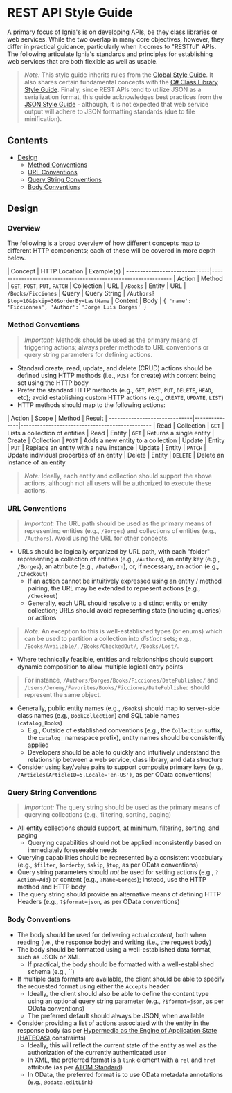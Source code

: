 # REST API Style Guide

A primary focus of Ignia's is on developing APIs, be they class libraries or web services. While the two overlap in many core objectives, however, they differ in practical guidance, particularly when it comes to "RESTful" APIs. The following articulate Ignia's standards and principles for establishing web services that are both flexible as well as usable.

> *Note:* This style guide inherits rules from the [Global Style Guide](../README.md). It also shares certain fundamental concepts with the [C# Class Library Style Guide](../C-Based%20Languages/C%23/Class%20Libraries.md). Finally, since REST APIs tend to utilize JSON as a serialization format, this guide acknowledges best practices from the [JSON Style Guide](../C-Based%20Languages/JavaScript/JSON.md) - although, it is not expected that web service output will adhere to JSON formatting standards (due to file minification).

## Contents
- [Design](#design)
  - [Method Conventions](#method-conventions)
  - [URL Conventions](#url-conventions)
  - [Query String Conventions](#query-string-conventions)
  - [Body Conventions](#body-conventions)

<!--
- [Identifiers](#identifiers)
- [Language Features](#language-features)
  - [Authentication](#authentication)
- [Comments](#comments)
  - [Documentation](#documentation)
- [Acknowledgments](#acknowledgments)
-->

## Design

### Overview
The following is a broad overview of how different concepts map to different HTTP components; each of these will be covered in more depth below.

| Concept       | HTTP Location | Example(s)
| ------------------------------|---------------------------------------------------------------
| Action        | Method        | `GET`, `POST`, `PUT`, `PATCH`
| Collection    | URL           | `/Books`
| Entity        | URL           | `/Books/Ficciones`
| Query         | Query String  | `/Authors?$top=10&$skip=30&orderBy=LastName`
| Content       | Body          | `{ 'name': 'Ficcionnes', 'Author': 'Jorge Luis Borges' }`

### Method Conventions

> *Important:* Methods should be used as the primary means of triggering actions; always prefer methods to URL conventions or query string parameters for defining actions.

- Standard create, read, update, and delete (CRUD) actions should be defined using HTTP methods (i.e., `POST` for create) with content being set using the HTTP body
- Prefer the standard HTTP methods (e.g., `GET`, `POST`, `PUT`, `DELETE`, `HEAD`, etc); avoid establishing custom HTTP actions (e.g., `CREATE`, `UPDATE`, `LIST`)
- HTTP methods should map to the following actions:

| Action        | Scope         | Method        | Result
| ------------------------------|---------------|-----------------------------------------------
| Read          | Collection    | `GET`         | Lists a collection of entities
| Read          | Entity        | `GET`         | Returns a single entity
| Create        | Collection    | `POST`        | Adds a new entity to a collection
| Update        | Entity        | `PUT`         | Replace an entity with a new instance
| Update        | Entity        | `PATCH`       | Update individual properties of an entity
| Delete        | Entity        | `DELETE`      | Delete an instance of an entity

> *Note:* Ideally, each entity and collection should support the above actions, although not all users will be authorized to execute these actions.

### URL Conventions

> *Important:* The URL path should be used as the primary means of representing entities (e.g., `/Borges`) and collections of entities (e.g., `/Authors`). Avoid using the URL for other concepts.

- URLs should be logically organized by URL path, with each "folder" representing a collection of entities (e.g., `/Authors`), an entity key (e.g., `/Borges`), an attribute (e.g., `/DateBorn`), or, if necessary, an action (e.g., `/Checkout`)
  - If an action cannot be intuitively expressed using an entity / method pairing, the URL may be extended to represent actions (e.g., `/Checkout`)
  - Generally, each URL should resolve to a distinct entity or entity collection; URLs should avoid representing state (including queries) or actions

> *Note:* An exception to this is well-established types (or enums) which can be used to partition a collection into *distinct* sets; e.g., `/Books/Available/`, `/Books/CheckedOut/`, `/Books/Lost/`.

- Where technically feasible, entities and relationships should support dynamic composition to allow multiple logical entry points

> For instance, `/Authors/Borges/Books/Ficciones/DatePublished/` and `/Users/Jeremy/Favorites/Books/Ficciones/DatePublished` should represent the same object.

- Generally, public entity names (e.g., `/Books`) should map to server-side class names (e.g., `BookCollection`) and SQL table names (`catalog_Books`)
  - E.g., Outside of established conventions (e.g., the `Collection` suffix, the `catalog_` namespace prefix), entity names should be consistently applied
  - Developers should be able to quickly and intuitively understand the relationship between a web service, class library, and data structure
- Consider using key/value pairs to support composite primary keys (e.g., `/Articles(ArticleID=5,Locale='en-US')`, as per OData conventions)

### Query String Conventions

> *Important:* The query string should be used as the primary means of querying collections (e.g., filtering, sorting, paging)

- All entity collections should support, at minimum, filtering, sorting, and paging
  - Querying capabilities should not be applied inconsistently based on immediately foreseeable needs
- Querying capabilities should be represented by a consistent vocabulary (e.g., `$filter`, `$orderby`, `$skip`, `$top`, as per OData conventions)
- Query string parameters should *not* be used for setting actions (e.g., `?Action=Add`) or content (e.g., `?Name=Borges`); instead, use the HTTP method and HTTP body
- The query string should provide an alternative means of defining HTTP Headers (e.g., `?$format=json`, as per OData conventions)

### Body Conventions
- The body should be used for delivering actual *content*, both when reading (i.e., the response body) and writing (i.e., the request body)
- The body should be formatted using a well-established data format, such as JSON or XML
  - If practical, the body should be formatted with a well-established schema (e.g., ``)
- If multiple data formats are available, the client should be able to specify the requested format using either the `Accepts` header
  - Ideally, the client should also be able to define the content type using an optional query string parameter (e.g., `?$format=json`, as per OData conventions)
  - The preferred default should always be JSON, when available
- Consider providing a list of actions associated with the entity in the response body (as per [Hypermedia as the Engine of Application State (HATEOAS)](https://en.wikipedia.org/wiki/HATEOAS) constraints)
  - Ideally, this will reflect the current state of the entity as well as the authorization of the currently authenticated user
  - In XML, the preferred format is a `link` element with a `rel` and `href` attribute (as per [ATOM Standard](https://en.wikipedia.org/wiki/Atom_(standard)))
  - In OData, the preferred format is to use OData metadata annotations (e.g., `@odata.editLink`)

<!--

## Language Features


### Authentication


## Comments


### Documentation


## Acknowledgments

-->